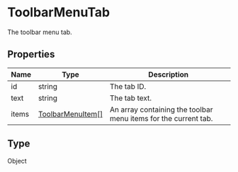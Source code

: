 # ToolbarMenuTab

The toolbar menu tab.

## Properties

| Name | Type | Description |
| ---- | ---- | ----------- |
| id | string | The tab ID. |
| text | string | The tab text. |
| items | [ToolbarMenuItem[]](../Enumeration/ToolbarMenuItem.md) | An array containing the toolbar menu items for the current tab. |
## Type

Object

